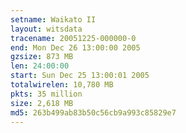 ```yaml
---
setname: Waikato II
layout: witsdata
tracename: 20051225-000000-0
end: Mon Dec 26 13:00:00 2005
gzsize: 873 MB
len: 24:00:00
start: Sun Dec 25 13:00:01 2005
totalwirelen: 10,780 MB
pkts: 35 million
size: 2,618 MB
md5: 263b499ab83b50c56cb9a993c85829e7
---
```

